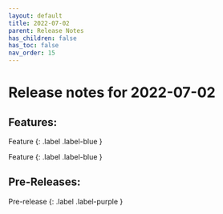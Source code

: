 ```yaml
---
layout: default
title: 2022-07-02
parent: Release Notes
has_children: false
has_toc: false
nav_order: 15
---
```


# Release notes for 2022-07-02

## Features:

Feature
{: .label .label-blue }


Feature
{: .label .label-blue }


## Pre-Releases:

Pre-release
{: .label .label-purple }
